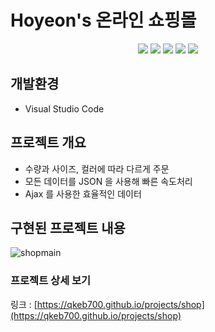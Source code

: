 # Hoyeon's 온라인 쇼핑몰

<p align="middle">
<!-- tag -->
  <img src='https://img.shields.io/static/v1?label=HTML5&message=.&color=success'/>
  <img src='https://img.shields.io/static/v1?label=CSS3&message=.&color=blue'/>
  <img src='https://img.shields.io/static/v1?label=JavaScript&message=.&color=yellow'/>
  <img src='https://img.shields.io/static/v1?label=jQuery&message=.&color=lightgrey'/>
  <img src='https://img.shields.io/static/v1?label=Ajax&message=8.5&color=important'/>
</p>


## 개발환경
- Visual Studio Code

## 프로젝트 개요
- 수량과 사이즈, 컬러에 따라 다르게 주문
- 모든 데이터를 JSON 을 사용해 빠른 속도처리
- Ajax 를 사용한 효율적인 데이터 

## 구현된 프로젝트 내용

![shopmain](https://user-images.githubusercontent.com/46728564/146677274-05a4c4ae-a326-40ca-bcc2-66e793bbd0ad.png)


### 프로젝트 상세 보기
링크 : [https://qkeb700.github.io/projects/shop](https://qkeb700.github.io/projects/shop)
